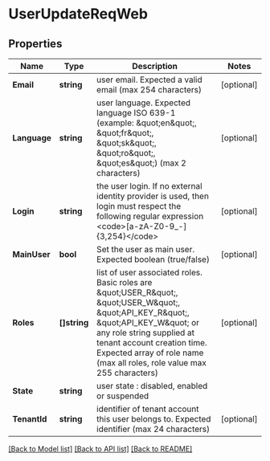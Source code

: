 # UserUpdateReqWeb

## Properties

Name | Type | Description | Notes
------------ | ------------- | ------------- | -------------
**Email** | **string** | user email. Expected a valid email (max 254 characters) | [optional] 
**Language** | **string** | user language. Expected language ISO 639-1 (example: \&quot;en\&quot;, \&quot;fr\&quot;, \&quot;sk\&quot;, \&quot;ro\&quot;, \&quot;es\&quot;) (max 2 characters) | [optional] 
**Login** | **string** | the user login. If no external identity provider is used, then login must respect the following regular expression &lt;code&gt;[a-zA-Z0-9_-]{3,254}&lt;/code&gt; | [optional] 
**MainUser** | **bool** | Set the user as main user. Expected boolean (true/false) | [optional] 
**Roles** | **[]string** | list of user associated roles. Basic roles are \&quot;USER_R\&quot;, \&quot;USER_W\&quot;, \&quot;API_KEY_R\&quot;, \&quot;API_KEY_W\&quot; or any role string supplied at tenant account creation time. Expected array of role name (max all roles, role value max 255 characters) | [optional] 
**State** | **string** | user state : disabled, enabled or suspended | 
**TenantId** | **string** | identifier of tenant account this user belongs to. Expected identifier (max 24 characters) | [optional] 

[[Back to Model list]](../README.md#documentation-for-models) [[Back to API list]](../README.md#documentation-for-api-endpoints) [[Back to README]](../README.md)


